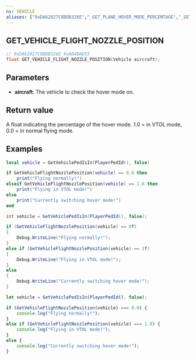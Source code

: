 ```yaml
---
ns: VEHICLE
aliases: ["0xDA62027C8BDB326E","_GET_PLANE_HOVER_MODE_PERCENTAGE","_GET_VEHICLE_HOVER_MODE_PERCENTAGE","_GET_PLANE_VTOL_DIRECTION"]
---
```

## GET_VEHICLE_FLIGHT_NOZZLE_POSITION

```c
// 0xDA62027C8BDB326E 0xAD40AD55
float GET_VEHICLE_FLIGHT_NOZZLE_POSITION(Vehicle aircraft);
```

## Parameters
* **aircraft**: The vehicle to check the hover mode on.

## Return value
A float indicating the percentage of the hover mode. 1.0 = in VTOL mode, 0.0 = in normal flying mode.

## Examples
```lua
local vehicle = GetVehiclePedIsIn(PlayerPedId(), false)

if GetVehicleFlightNozzlePosition(vehicle) == 0.0 then
    print("Flying normally!")
elseif GetVehicleFlightNozzlePosition(vehicle) == 1.0 then
    print("Flying in VTOL mode!")
else
    print("Currently switching hover mode!")
end

```

```cs
int vehicle = GetVehiclePedIsIn(PlayerPedId(), false);

if (GetVehicleFlightNozzlePosition(vehicle) == 0f)
{
    Debug.WriteLine("Flying normally!");
}
else if (GetVehicleFlightNozzlePosition(vehicle) == 1f)
{
    Debug.WriteLine("Flying in VTOL mode!");
}
else
{
    Debug.WriteLine("Currently switching hover mode!");
}
```

```js
let vehicle = GetVehiclePedIsIn(PlayerPedId(), false);

if (GetVehicleFlightNozzlePosition(vehicle) === 0.0) {
    console.log("Flying normally!");
}
else if (GetVehicleFlightNozzlePosition(vehicle) === 1.0) {
    console.log("Flying in VTOL mode!");
}
else {
    console.log("Currently switching hover mode!");
}
```
